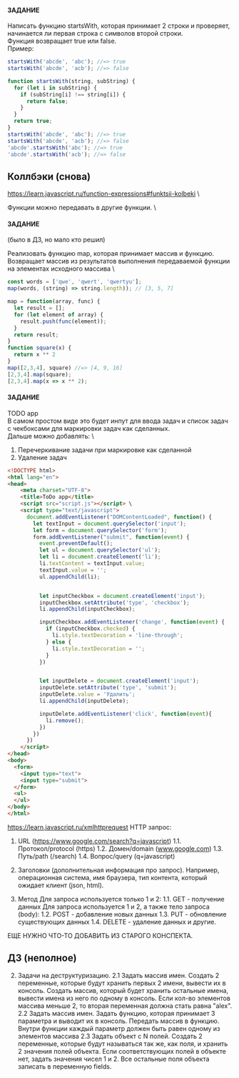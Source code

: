 
#### ЗАДАНИЕ
Написать функцию startsWith, которая принимает 2 строки и проверяет, начинается ли первая строка с символов второй строки. \
Функция возвращает true или false. \
Пример:
```js
startsWith('abcde', 'abc'); //=> true
startsWith('abcde', 'acb'); //=> false
```
```js
function startsWith(string, subString) {
  for (let i in subString) {
    if (subString[i] !== string[i]) {
      return false;
    }
  }
  return true;
}
startsWith('abcde', 'abc'); //=> true
startsWith('abcde', 'acb'); //=> false
'abcde'.startsWith('abc'); //=> true
'abcde'.startsWith('acb'); //=> false
```

## Коллбэки (снова)

https://learn.javascript.ru/function-expressions#funktsii-kolbeki \

Функции можно передавать в другие функции. \

#### ЗАДАНИЕ

(было в ДЗ, но мало кто решил)

Реализовать функцию map, которая принимает массив и функцию. \
Возвращает массив из результатов выполнения передаваемой функции \
на элементах исходного массива \

```js
const words = ['qwe', 'qwert', 'qwertyu'];
map(words, (string) => string.length)); // [3, 5, 7]
```

```js
map = function(array, func) {
  let result = [];
  for (let element of array) {
    result.push(func(element));
  }
  return result;
}
function square(x) {
  return x ** 2
}
map([2,3,4], square) //=> [4, 9, 16]
[2,3,4].map(square);
[2,3,4].map(x => x ** 2);
```

#### ЗАДАНИЕ

TODO app \
В самом простом виде это будет инпут для ввода задач и список задач с чекбоксами для маркировки задач как сделанных. \
Дальше можно добавлять: \
1. Перечеркивание задачи при маркировке как сделанной
2. Удаление задач

```html
<!DOCTYPE html>
<html lang="en">
<head>
    <meta charset="UTF-8">
    <title>ToDo app</title>
    <script src="script.js"></script> \
    <script type="text/javascript">
      document.addEventListener("DOMContentLoaded", function() {
        let textInput = document.querySelector('input');
        let form = document.querySelector('form');
        form.addEventListener("submit", function(event) {
          event.preventDefault();
          let ul = document.querySelector('ul');
          let li = document.createElement('li');
          li.textContent = textInput.value;
          textInput.value = '';
          ul.appendChild(li);


          let inputCheckbox = document.createElement('input');
          inputCheckbox.setAttribute('type', 'checkbox');
          li.appendChild(inputCheckbox);

          inputCheckbox.addEventListener('change', function(event) {
            if (inputCheckbox.checked) {
              li.style.textDecoration = 'line-through';
            } else {
              li.style.textDecoration = '';
            }
          })


          let inputDelete = document.createElement('input');
          inputDelete.setAttribute('type', 'submit');
          inputDelete.value = 'Удалить';
          li.appendChild(inputDelete);

          inputDelete.addEventListener('click', function(event){
            li.remove();
          })
        })
      })
    </script>
</head>
<body>
  <form>
    <input type="text">
    <input type="submit">
  </form>
  <ul>
  </ul>
</body>
</html>
```

https://learn.javascript.ru/xmlhttprequest
HTTP запрос:

1. URL (https://www.google.com/search?q=javascript)
  1.1. Протокол/protocol (https)
  1.2. Домен/domain (www.google.com)
  1.3. Путь/path (/search)
  1.4. Вопрос/query (q=javascript)

2. Заголовки (дополнительная информация про запрос). Например, операционная система, имя браузера, тип контента, который ожидает клиент (json, html).

3. Метод
  Для запроса используется только 1 и 2:
  1.1. GET - получение данных
  Для запроса используется 1 и 2, а также тело запроса (body):
  1.2. POST - добавление новых данных
  1.3. PUT - обновление существующих данных
  1.4. DELETE - удаление данных
  и другие.

ЕЩЕ НУЖНО ЧТО-ТО ДОБАВИТЬ ИЗ СТАРОГО КОНСПЕКТА.

## ДЗ (неполное)

2. Задачи на деструктуризацию.
2.1 Задать массив имен. Создать 2 переменные, которые будут хранить первых 2 имени, вывести их в консоль. Создать массив, который будет хранить остальные имена, вывести имена из него по одному в консоль. Если кол-во элементов массива меньше 2, то вторая переменная должна стать равна "alex".
2.2 Задать массив имен. Задать функцию, которая принимает 3 параметра и выводит их в консоль. Передать массив в функцию. Внутри функции каждый параметр должен быть равен одному из элементов массива
2.3 Задать объект с N полей. Создать 2 переменные, которые будут называться так же, как поля, и хранить 2 значения полей объекта. Если соответствующих полей в объекте нет, задать значения чисел 1 и 2. Все остальные поля объекта записать в переменную fields.

